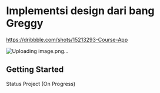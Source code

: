 # Implementsi design dari bang Greggy 

https://dribbble.com/shots/15213293-Course-App

![Uploading image.png…]()


## Getting Started

Status Project (On Progress)
